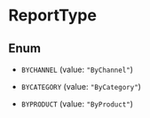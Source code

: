 
# ReportType

## Enum


* `BYCHANNEL` (value: `"ByChannel"`)

* `BYCATEGORY` (value: `"ByCategory"`)

* `BYPRODUCT` (value: `"ByProduct"`)



